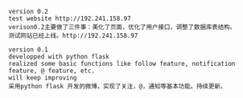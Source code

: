     version 0.2
    test website http://192.241.158.97
    verison0.2主要做了三件事：美化了页面，优化了用户接口，调整了数据库表结构。
    测试网站已经上线。http://192.241.158.97
    
    version 0.1
    developped with python flask 
    realized some basic functions like follow feature, notification feature, @ feature, etc.
    will keep improving
    采用python flask 开发的微博，实现了关注，@，通知等基本功能。持续更新。


